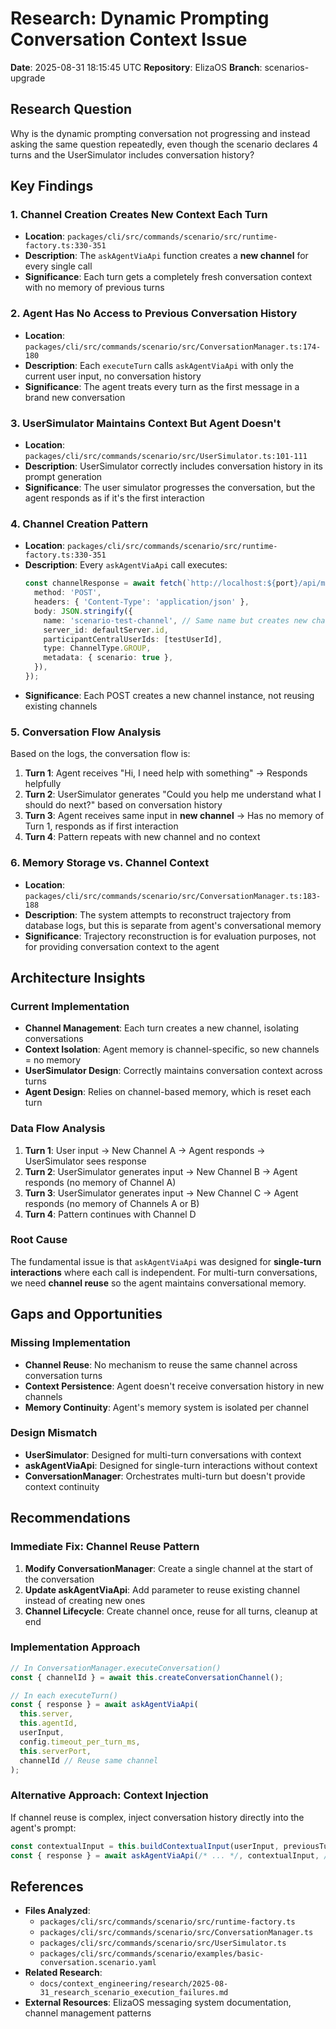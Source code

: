 # Research: Dynamic Prompting Conversation Context Issue

**Date**: 2025-08-31 18:15:45 UTC
**Repository**: ElizaOS
**Branch**: scenarios-upgrade

## Research Question
Why is the dynamic prompting conversation not progressing and instead asking the same question repeatedly, even though the scenario declares 4 turns and the UserSimulator includes conversation history?

## Key Findings

### 1. **Channel Creation Creates New Context Each Turn**
- **Location**: `packages/cli/src/commands/scenario/src/runtime-factory.ts:330-351`
- **Description**: The `askAgentViaApi` function creates a **new channel** for every single call
- **Significance**: Each turn gets a completely fresh conversation context with no memory of previous turns

### 2. **Agent Has No Access to Previous Conversation History**
- **Location**: `packages/cli/src/commands/scenario/src/ConversationManager.ts:174-180`
- **Description**: Each `executeTurn` calls `askAgentViaApi` with only the current user input, no conversation history
- **Significance**: The agent treats every turn as the first message in a brand new conversation

### 3. **UserSimulator Maintains Context But Agent Doesn't**
- **Location**: `packages/cli/src/commands/scenario/src/UserSimulator.ts:101-111`
- **Description**: UserSimulator correctly includes conversation history in its prompt generation
- **Significance**: The user simulator progresses the conversation, but the agent responds as if it's the first interaction

### 4. **Channel Creation Pattern**
- **Location**: `packages/cli/src/commands/scenario/src/runtime-factory.ts:330-351`
- **Description**: Every `askAgentViaApi` call executes:
  ```typescript
  const channelResponse = await fetch(`http://localhost:${port}/api/messaging/central-channels`, {
    method: 'POST',
    headers: { 'Content-Type': 'application/json' },
    body: JSON.stringify({
      name: 'scenario-test-channel', // Same name but creates new channel
      server_id: defaultServer.id,
      participantCentralUserIds: [testUserId],
      type: ChannelType.GROUP,
      metadata: { scenario: true },
    }),
  });
  ```
- **Significance**: Each POST creates a new channel instance, not reusing existing channels

### 5. **Conversation Flow Analysis**
Based on the logs, the conversation flow is:
1. **Turn 1**: Agent receives "Hi, I need help with something" → Responds helpfully
2. **Turn 2**: UserSimulator generates "Could you help me understand what I should do next?" based on conversation history
3. **Turn 3**: Agent receives same input in **new channel** → Has no memory of Turn 1, responds as if first interaction
4. **Turn 4**: Pattern repeats with new channel and no context

### 6. **Memory Storage vs. Channel Context**
- **Location**: `packages/cli/src/commands/scenario/src/ConversationManager.ts:183-188`
- **Description**: The system attempts to reconstruct trajectory from database logs, but this is separate from agent's conversational memory
- **Significance**: Trajectory reconstruction is for evaluation purposes, not for providing conversation context to the agent

## Architecture Insights

### Current Implementation
- **Channel Management**: Each turn creates a new channel, isolating conversations
- **Context Isolation**: Agent memory is channel-specific, so new channels = no memory
- **UserSimulator Design**: Correctly maintains conversation context across turns
- **Agent Design**: Relies on channel-based memory, which is reset each turn

### Data Flow Analysis
1. **Turn 1**: User input → New Channel A → Agent responds → UserSimulator sees response
2. **Turn 2**: UserSimulator generates input → New Channel B → Agent responds (no memory of Channel A)
3. **Turn 3**: UserSimulator generates input → New Channel C → Agent responds (no memory of Channels A or B)
4. **Turn 4**: Pattern continues with Channel D

### Root Cause
The fundamental issue is that `askAgentViaApi` was designed for **single-turn interactions** where each call is independent. For multi-turn conversations, we need **channel reuse** so the agent maintains conversational memory.

## Gaps and Opportunities

### Missing Implementation
- **Channel Reuse**: No mechanism to reuse the same channel across conversation turns
- **Context Persistence**: Agent doesn't receive conversation history in new channels
- **Memory Continuity**: Agent's memory system is isolated per channel

### Design Mismatch
- **UserSimulator**: Designed for multi-turn conversations with context
- **askAgentViaApi**: Designed for single-turn interactions without context
- **ConversationManager**: Orchestrates multi-turn but doesn't provide context continuity

## Recommendations

### Immediate Fix: Channel Reuse Pattern
1. **Modify ConversationManager**: Create a single channel at the start of the conversation
2. **Update askAgentViaApi**: Add parameter to reuse existing channel instead of creating new ones
3. **Channel Lifecycle**: Create channel once, reuse for all turns, cleanup at end

### Implementation Approach
```typescript
// In ConversationManager.executeConversation()
const { channelId } = await this.createConversationChannel();

// In each executeTurn()
const { response } = await askAgentViaApi(
  this.server,
  this.agentId,
  userInput,
  config.timeout_per_turn_ms,
  this.serverPort,
  channelId // Reuse same channel
);
```

### Alternative Approach: Context Injection
If channel reuse is complex, inject conversation history directly into the agent's prompt:
```typescript
const contextualInput = this.buildContextualInput(userInput, previousTurns);
const { response } = await askAgentViaApi(/* ... */, contextualInput, /* ... */);
```

## References
- **Files Analyzed**: 
  - `packages/cli/src/commands/scenario/src/runtime-factory.ts`
  - `packages/cli/src/commands/scenario/src/ConversationManager.ts`
  - `packages/cli/src/commands/scenario/src/UserSimulator.ts`
  - `packages/cli/src/commands/scenario/examples/basic-conversation.scenario.yaml`
- **Related Research**: 
  - `docs/context_engineering/research/2025-08-31_research_scenario_execution_failures.md`
- **External Resources**: ElizaOS messaging system documentation, channel management patterns
